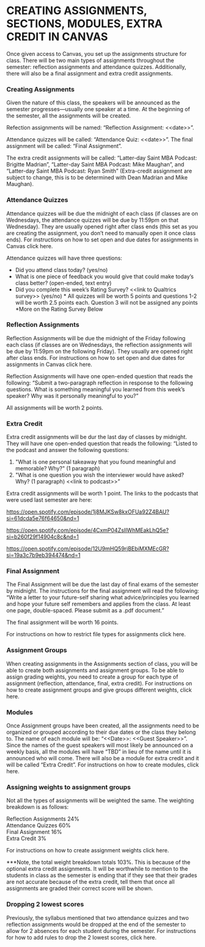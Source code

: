 # CREATING ASSIGNMENTS, SECTIONS, MODULES, EXTRA CREDIT IN CANVAS

Once given access to Canvas, you set up the assignments structure for class. There will be two main types of assignments throughout the semester: reflection assignments and attendance quizzes. Additionally, there will also be a final assignment and extra credit assignments. 

### Creating Assignments

Given the nature of this class, the speakers will be announced as the semester progresses—usually one speaker at a time. At the beginning of the semester, all the assignments will be created. 

Refection assignments will be named: “Reflection Assignment: <\<date>>”. 

Attendance quizzes will be called: “Attendance Quiz: <\<date>>”.  The final assignment will be called: “Final Assignment”.

 The extra credit assignments will be called: “Latter-day Saint MBA Podcast: Brigitte Madrian”, “Latter-day Saint MBA Podcast: Mike Maughan”, and “Latter-day Saint MBA Podcast: Ryan Smith” (Extra-credit assignment are subject to change, this is to be determined with Dean Madrian and Mike Maughan).

### Attendance Quizzes

Attendance quizzes will be due the midnight of each class (if classes are on Wednesdays, the attendance quizzes will be due by 11:59pm on that Wednesday). They are usually opened right after class ends (this set as you are creating the assignment, you don’t need to manually open it once class ends). For instructions on how to set open and due dates for assignments in Canvas click here. 

Attendance quizzes will have three questions:

-	Did you attend class today? (yes/no)
-	What is one piece of feedback you would give that could make today’s class better? (open-ended, text entry)
-	Did you complete this week’s Rating Survey? <\<link to Qualtrics survey>> (yes/no) *
All quizzes will be worth 5 points and questions 1-2 will be worth 2.5 points each. Question 3 will not be assigned any points *More on the Rating Survey Below

### Reflection Assignments

Reflection Assignments will be due the midnight of the Friday following each class (if classes are on Wednesdays, the reflection assignments will be due by 11:59pm on the following Friday). They usually are opened right after class ends. For instructions on how to set open and due dates for assignments in Canvas click here. 

Reflection Assignments will have one open-ended question that reads the following: “Submit a two-paragraph reflection in response to the following questions. What is something meaningful you learned from this week’s speaker? Why was it personally meaningful to you?”

All assignments will be worth 2 points.

### Extra Credit

Extra credit assignments will be dur the last day of classes by midnight. They will have one open-ended question that reads the following: “Listed to the podcast and answer the following questions:

1. "What is one personal takeaway that you found meaningful and memorable? Why?" (1 paragraph)
2. "What is one question you wish the interviewer would have asked? Why? (1 paragraph) <\<link to podcast>>”

Extra credit assignments will be worth 1 point. The links to the podcasts that were used last semester are here:

https://open.spotify.com/episode/1j8MJKSw8kxOFUa92Z4BAU?si=61dcda5e76f64650&nd=1

https://open.spotify.com/episode/4CxmP04ZsIIWhMEakLhQ5e?si=b260f29f14904c8c&nd=1

https://open.spotify.com/episode/12U9mHQ59rjBEbiMXMEcGR?si=19a3c7b9eb394474&nd=1

### Final Assignment

The Final Assignment will be due the last day of final exams of the semester by midnight. The instructions for the final assignment will read the following: “Write a letter to your future-self sharing what advice/principles you learned and hope your future self remembers and applies from the class. At least one page, double-spaced. Please submit as a .pdf document.”

The final assignment will be worth 16 points.

For instructions on how to restrict file types for assignments click here. 

### Assignment Groups

When creating assignments in the Assignments section of class, you will be able to create both assignments and assignment groups. To be able to assign grading weights, you need to create a group for each type of assignment (reflection, attendance, final, extra credit). For instructions on how to create assignment groups and give groups different weights, click here.

### Modules

Once Assignment groups have been created, all the assignments need to be organized or grouped according to their due dates or the class they belong to. The name of each module will be: “<\<Date>>: <\<Guest Speaker>>”. Since the names of the guest speakers will most likely be announced on a weekly basis, all the modules will have “TBD” in lieu of the name until it is announced who will come. There will also be a module for extra credit and it will be called “Extra Credit”. For instructions on how to create modules, click here.

### Assigning weights to assignment groups

Not all the types of assignments will be weighted the same. The weighting breakdown is as follows:

Reflection Assignments	24%<br>
Attendance Quizzes		60%<br>
Final Assignment		16%<br>
Extra Credit			3%

For instructions on how to create assignment weights click here.

***Note, the total weight breakdown totals 103%. This is because of the optional extra credit assignments. It will be worthwhile to mention to the students in class as the semester is ending that if they see that their grades are not accurate because of the extra credit, tell them that once all assignments are graded their correct score will be shown. 

### Dropping 2 lowest scores

Previously, the syllabus mentioned that two attendance quizzes and two reflection assignments would be dropped at the end of the semester to allow for 2 absences for each student during the semester. For instructions for how to add rules to drop the 2 lowest scores, click here. 